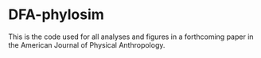 DFA-phylosim
============

This is the code used for all analyses and figures in a forthcoming paper in the American Journal of Physical Anthropology. 
